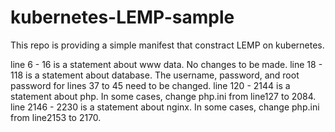# kubernetes-LEMP-sample

This repo is providing a simple manifest that constract LEMP on kubernetes.

 line 6    - 16   is a statement about www data. No changes to be made.
 line 18   - 118  is a statement about database. The username, password, and root password for lines 37 to 45 need to be changed.
 line 120  - 2144 is a statement about php.      In some cases, change php.ini from line127 to 2084.
 line 2146 - 2230 is a statement about nginx.    In some cases, change php.ini from line2153 to 2170.
